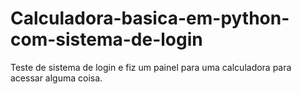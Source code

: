 # Calculadora-basica-em-python-com-sistema-de-login
Teste de sistema de login e fiz um painel para uma calculadora para acessar alguma coisa.
